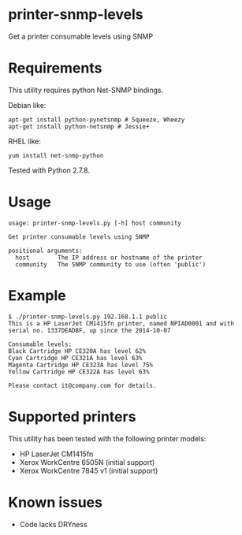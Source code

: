 printer-snmp-levels
===================

Get a printer consumable levels using SNMP

# Requirements

This utility requires python Net-SNMP bindings.

Debian like:
```
apt-get install python-pynetsnmp # Squeeze, Wheezy
apt-get install python-netsnmp # Jessie+
```

RHEL like:
```
yum install net-snmp-python
```

Tested with Python 2.7.8.

# Usage

```
usage: printer-snmp-levels.py [-h] host community

Get printer consumable levels using SNMP

positional arguments:
  host        The IP address or hostname of the printer
  community   The SNMP community to use (often 'public')
```

# Example

```
$ ./printer-snmp-levels.py 192.168.1.1 public
This is a HP LaserJet CM1415fn printer, named NPIAD0001 and with serial no. 1337DEADBF, up since the 2014-10-07

Consumable levels:
Black Cartridge HP CE320A has level 62%
Cyan Cartridge HP CE321A has level 63%
Magenta Cartridge HP CE323A has level 75%
Yellow Cartridge HP CE322A has level 63%

Please contact it@company.com for details.
```

# Supported printers

This utility has been tested with the following printer models:

* HP LaserJet CM1415fn
* Xerox WorkCentre 6505N (initial support)
* Xerox WorkCentre 7845 v1 (initial support)

# Known issues

* Code lacks DRYness

